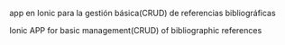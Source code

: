app en Ionic para la gestión básica(CRUD) de referencias bibliográficas

Ionic APP for basic management(CRUD) of bibliographic references
